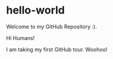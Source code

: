 # hello-world
Welcome to my GitHub Repository :).

Hi Humans!

I am taking my first GitHub tour. Woohoo!
